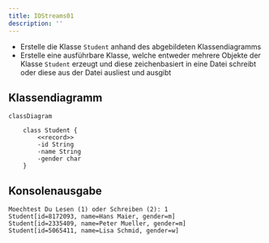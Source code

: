 ```yaml
---
title: IOStreams01
description: ''
---
```


- Erstelle die Klasse `Student` anhand des abgebildeten Klassendiagramms
- Erstelle eine ausführbare Klasse, welche entweder mehrere Objekte der Klasse
  `Student` erzeugt und diese zeichenbasiert in eine Datei schreibt oder diese
  aus der Datei ausliest und ausgibt

## Klassendiagramm

```mermaid
classDiagram

    class Student {
        <<record>>
        -id String
        -name String
        -gender char
    }
```

## Konsolenausgabe

```console
Moechtest Du Lesen (1) oder Schreiben (2): 1
Student[id=8172093, name=Hans Maier, gender=m]
Student[id=2335409, name=Peter Mueller, gender=m]
Student[id=5065411, name=Lisa Schmid, gender=w]
```

